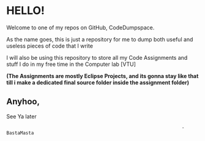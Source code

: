 # HELLO!
Welcome to one of my repos on GitHub, CodeDumpspace.

As the name goes, this is just a repository for me to dump both useful and useless pieces of code that I write

I will also be using this repository to store all my Code Assignments and stuff I do in my free time in the Computer lab [VTU]

**(The Assignments are mostly Eclipse Projects, and its gonna stay like that till i make a dedicated final source folder inside the assignment folder)**
## Anyhoo,
See Ya later

                                                                    -BastaMasta
